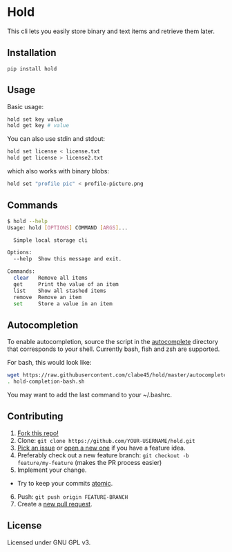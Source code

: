 # Hold

This cli lets you easily store binary and text items and retrieve them later.

## Installation

```
pip install hold
```

## Usage

Basic usage:
```sh
hold set key value
hold get key # value
```

You can also use stdin and stdout:
```sh
hold set license < license.txt
hold get license > license2.txt
```

which also works with binary blobs:
```sh
hold set "profile pic" < profile-picture.png
```

## Commands

```sh
$ hold --help
Usage: hold [OPTIONS] COMMAND [ARGS]...

  Simple local storage cli

Options:
  --help  Show this message and exit.

Commands:
  clear   Remove all items
  get     Print the value of an item
  list    Show all stashed items
  remove  Remove an item
  set     Store a value in an item
```

## Autocompletion

To enable autocompletion, source the script in the [autocomplete][autocomplete] directory that corresponds to your shell. Currently bash, fish and zsh are supported.

For bash, this would look like:

```sh
wget https://raw.githubusercontent.com/clabe45/hold/master/autocomplete/hold-completion-bash.sh
. hold-completion-bash.sh
```

You may want to add the last command to your ~/.bashrc.

## Contributing

1. [Fork this repo!][fork]
2. Clone: `git clone https://github.com/YOUR-USERNAME/hold.git`
3. [Pick an issue][pick an issue] or [open a new one][open an issue] if you have a feature idea.
4. Preferably check out a new feature branch: `git checkout -b feature/my-feature` (makes the PR process easier)
5. Implement your change.
  - Try to keep your commits [atomic][atomic commits].
6. Push: `git push origin FEATURE-BRANCH`
7. Create a [new pull request][new pull request].

[autocomplete]: https://github.com/clabe45/hold/tree/master/autocomplete
[fork]: https://github.com/clabe45/hold/fork
[pick an issue]: https://github.com/clabe45/hold/issues?q=is%3Aissue+is%3Aopen+label%3A%22good+first+issue%22
[open an issue]: https://github.com/clabe45/hold/issues/new
[atomic commits]: https://www.freshconsulting.com/atomic-commits/
[new pull request]: https://github.com/clabe45/hold/compare

## License

Licensed under GNU GPL v3.
